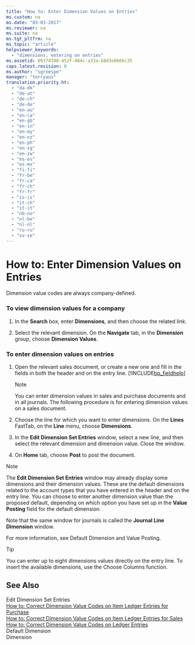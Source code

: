```yaml
---
title: "How to: Enter Dimension Values on Entries"
ms.custom: na
ms.date: "03-03-2017"
ms.reviewer: na
ms.suite: na
ms.tgt_pltfrm: na
ms.topic: "article"
helpviewer_keywords: 
  - "dimensions, entering on entries"
ms.assetid: 09374398-452f-484c-a33a-b8d3e8666c35
caps.latest.revision: 8
ms.author: "sgroespe"
manager: "terryaus"
translation.priority.ht: 
  - "da-dk"
  - "de-at"
  - "de-ch"
  - "de-de"
  - "en-au"
  - "en-ca"
  - "en-gb"
  - "en-in"
  - "en-my"
  - "en-nz"
  - "en-ph"
  - "en-sg"
  - "en-zw"
  - "es-es"
  - "es-mx"
  - "fi-fi"
  - "fr-be"
  - "fr-ca"
  - "fr-ch"
  - "fr-fr"
  - "is-is"
  - "it-ch"
  - "it-it"
  - "nb-no"
  - "nl-be"
  - "nl-nl"
  - "ru-ru"
  - "sv-se"
---
```

# How to: Enter Dimension Values on Entries
Dimension value codes are always company\-defined.  
  
### To view dimension values for a company  
  
1.  In the **Search** box, enter **Dimensions**, and then choose the related link.  
  
2.  Select the relevant dimension. On the **Navigate** tab, in the **Dimension** group, choose **Dimension Values**.  
  
### To enter dimension values on entries  
  
1.  Open the relevant sales document, or create a new one and fill in the fields in both the header and on the entry line. [!INCLUDE[bp_fieldhelp]()]  
  
    > [!NOTE]  
    >  You can enter dimension values in sales and purchase documents and in all journals. The following procedure is for entering dimension values on a sales document.  
  
2.  Choose the line for which you want to enter dimensions. On the **Lines** FastTab, on the **Line** menu, choose **Dimensions**.  
  
3.  In the **Edit Dimension Set Entries** window, select a new line, and then select the relevant dimension and dimension value. Close the window.  
  
4.  On **Home** tab, choose **Post** to post the document.  
  
> [!NOTE]  
>  The **Edit Dimension Set Entries** window may already display some dimensions and their dimension values. These are the default dimensions related to the account types that you have entered in the header and on the entry line. You can choose to enter another dimension value than the proposed default, depending on which option you have set up in the **Value Posting** field for the default dimension.  
>   
>  Note that the same window for journals is called the **Journal Line Dimension** window.  
>   
>  For more information, see Default Dimension and Value Posting.  
  
> [!TIP]  
>  You can enter up to eight dimensions values directly on the entry line. To insert the available dimensions, use the Choose Columns function.  
  
## See Also  
 Edit Dimension Set Entries   
 [How to: Correct Dimension Value Codes on Item Ledger Entries for Purchase](../Finance/how-to-correct-dimension-value-codes-on-item-ledger-entries-for-purchase.md)   
 [How to: Correct Dimension Value Codes on Item Ledger Entries for Sales](../Finance/how-to-correct-dimension-value-codes-on-item-ledger-entries-for-sales.md)   
 [How to: Correct Dimension Value Codes on Ledger Entries](../Finance/how-to-correct-dimension-value-codes-on-ledger-entries.md)   
 Default Dimension   
 Dimension